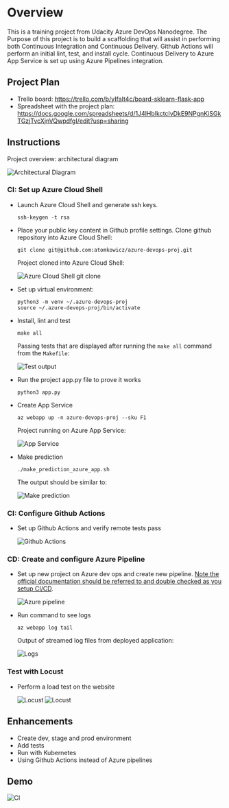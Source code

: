 # Overview
This is a training project from Udacity Azure DevOps Nanodegree.
The Purpose of this project is to build a scaffolding that will assist in performing both Continuous Integration and Continuous Delivery. 
Github Actions will perform an initial lint, test, and install cycle. 
Continuous Delivery to Azure App Service is set up using Azure Pipelines integration.

## Project Plan

* Trello board: https://trello.com/b/yIfaIt4c/board-sklearn-flask-app
* Spreadsheet with the project plan: https://docs.google.com/spreadsheets/d/1J4lHbIkctcIvDkE9NPgnKiSGkTGzjTvcXjnVQwpdfgI/edit?usp=sharing

## Instructions

Project overview: architectural diagram 

![Architectural Diagram](screenshots/schema.jpg?raw=true "Diagram")

### CI: Set up Azure Cloud Shell

* Launch Azure Cloud Shell and generate ssh keys. 

    ```
    ssh-keygen -t rsa
    ```
* Place your public key content in Github profile settings. Clone github repository into Azure Cloud Shell:

    ```
    git clone git@github.com:atomkowicz/azure-devops-proj.git
    ```

    Project cloned into Azure Cloud Shell:

    ![Azure Cloud Shell git clone](screenshots/1.azure-cloud-shell-clone.jpg?raw=true "Clone repo to Azure Cloud Shell")

* Set up virtual environment:

    ```
    python3 -m venv ~/.azure-devops-proj
    source ~/.azure-devops-proj/bin/activate
    ```

* Install, lint and test

    ```
    make all
    ```

    Passing tests that are displayed after running the `make all` command from the `Makefile`:

    ![Test output](screenshots/test-passed.jpg?raw=true "Tests passed")

* Run the project app.py file to prove it works

    ```
    python3 app.py
    ```

* Create App Service

    ```
    az webapp up -n azure-devops-proj --sku F1
    ```

    Project running on Azure App Service:


    ![App Service](screenshots/appservice-running.jpg?raw=true "Azure App Service")

* Make prediction

    ```
    ./make_prediction_azure_app.sh
    ```
    The output should be similar to:

    ![Make prediction](screenshots/make-prediction.jpg?raw=true "Make predictions output")

### CI: Configure Github Actions

* Set up Github Actions and verify remote tests pass

    ![Github Actions](screenshots/github-actions.jpg?raw=true "Github Actions")


### CD: Create and configure Azure Pipeline

* Set up new project on Azure dev ops and create new pipeline. [Note the official documentation should be referred to and double checked as you setup CI/CD](https://docs.microsoft.com/en-us/azure/devops/pipelines/ecosystems/python-webapp?view=azure-devops).

    ![Azure pipeline](screenshots/pipelines.jpg?raw=true "Azure pipeline")

* Run command to see logs

    ```
    az webapp log tail
    ```

    Output of streamed log files from deployed application:

    ![Logs](screenshots/logs.jpg?raw=true "Logs")

### Test with Locust

* Perform a load test on the website

    ![Locust](screenshots/run-locust-1.jpg?raw=true "Locust")
    ![Locust](screenshots/run-locust.jpg?raw=true "Locust")

## Enhancements

* Create dev, stage and prod environment
* Add tests
* Run with Kubernetes
* Using Github Actions instead of Azure pipelines

## Demo 



![CI](https://github.com/atomkowicz/azure-devops/workflows/CI/badge.svg)
